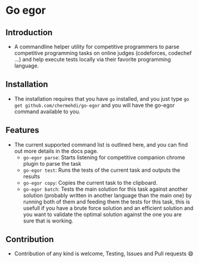 # Go egor

## Introduction

- A commandline helper utility for competitive programmers to parse competitive programming tasks on online judges (codeforces, codechef ...)
and help execute tests locally via their favorite programming language.

## Installation

- The installation requires that you have `go` installed, and you just type `go get github.com/chermehdi/go-egor`
and you will have the go-egor command available to you.

## Features

- The current supported command list is outlined here, and you can find out more details in the docs page.
    - `go-egor parse`: Starts listening for competitive companion chrome plugin to parse the task
    - `go-egor test`: Runs the tests of the current task and outputs the results
    - `go-egor copy`: Copies the current task to the clipboard.
    - `go-egor batch`: Tests the main solution for this task against another solution (probably written in another language than the main one)
    by running both of them and feeding them the tests for this task, this is usefull if you have a brute force solution and an efficient solution
    and you want to validate the optimal solution against the one you are sure that is working.

## Contribution

- Contribution of any kind is welcome, Testing, Issues and Pull requests 😄

